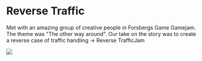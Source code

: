 # Reverse Traffic
Met with an amazing group of creative people in Forsbergs Game Gamejam. The theme was "The other way around". Our take on the story was to create a reverse case of traffic handling -> Reverse TrafficJam



![](ReverseTraffic.png)
